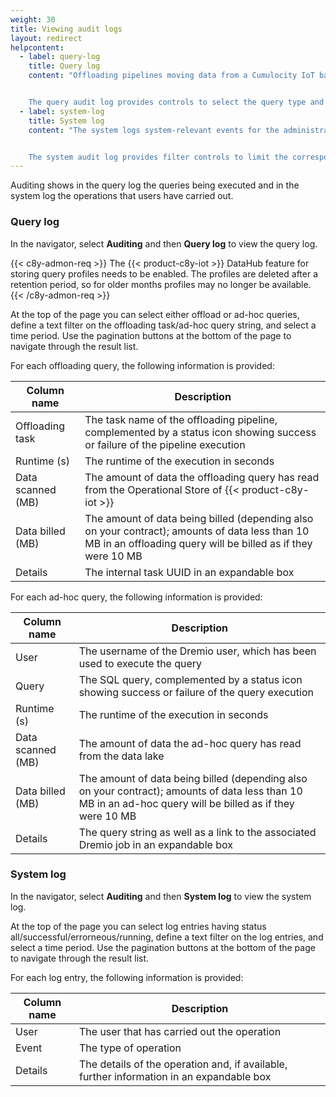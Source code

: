 ```yaml
---
weight: 30
title: Viewing audit logs
layout: redirect
helpcontent:
  - label: query-log
    title: Query log
    content: "Offloading pipelines moving data from a Cumulocity IoT base collection to a data lake basically rely on queries executed by **Dremio**. Other than for these offloading queries Dremio can also be leveraged to run ad-hoc queries against the data lake. Both kinds of queries are monitored with respect to their runtime and the data scanned. The **query log** comprises those details for offloading and ad-hoc queries.


    The query audit log provides controls to select the query type and to limit the corresponding log entries being shown."
  - label: system-log
    title: System log
    content: "The system logs system-relevant events for the administrator, like updates on offloading pipelines, creation of additional Dremio users, or setup of the data lake.


    The system audit log provides filter controls to limit the corresponding log entries being shown."
---
```


Auditing shows in the query log the queries being executed and in the system log the operations that users have carried out.

### Query log

In the navigator, select **Auditing** and then **Query log** to view the query log.

{{< c8y-admon-req >}}
The {{< product-c8y-iot >}} DataHub feature for storing query profiles needs to be enabled. The profiles are deleted after a retention period, so for older months profiles may no longer be available.
{{< /c8y-admon-req >}}

At the top of the page you can select either offload or ad-hoc queries, define a text filter on the offloading task/ad-hoc query string, and select a time period. Use the pagination buttons at the bottom of the page to navigate through the result list.

For each offloading query, the following information is provided:

| Column name | Description
| ---         |  ---
| Offloading task | The task name of the offloading pipeline, complemented by a status icon showing success or failure of the pipeline execution
| Runtime (s) | The runtime of the execution in seconds
| Data scanned (MB) | The amount of data the offloading query has read from the Operational Store of {{< product-c8y-iot >}}
| Data billed (MB) | The amount of data being billed (depending also on your contract); amounts of data less than 10 MB in an offloading query will be billed as if they were 10 MB
| Details | The internal task UUID in an expandable box

For each ad-hoc query, the following information is provided:

| Column name | Description
| ---         |  ---
| User | The username of the Dremio user, which has been used to execute the query
| Query | The SQL query, complemented by a status icon showing success or failure of the query execution
| Runtime (s) | The runtime of the execution in seconds
| Data scanned (MB) | The amount of data the ad-hoc query has read from the data lake
| Data billed (MB) | The amount of data being billed (depending also on your contract); amounts of data less than 10 MB in an ad-hoc query will be billed as if they were 10 MB
| Details | The query string as well as a link to the associated Dremio job in an expandable box

### System log

In the navigator, select **Auditing** and then **System log** to view the system log.

At the top of the page you can select log entries having status all/successful/errorneous/running, define a text filter on the log entries, and select a time period. Use the pagination buttons at the bottom of the page to navigate through the result list.

For each log entry, the following information is provided:

| Column name | Description
| ---         |  ---
| User | The user that has carried out the operation
| Event | The type of operation
| Details | The details of the operation and, if available, further information in an expandable box
